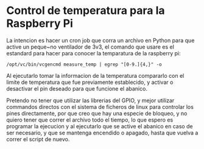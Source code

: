 Control de temperatura para la Raspberry Pi
===========================================

La intencion es hacer un cron job que corra un archivo en Python
para que active un peque~no ventilador de 3v3, el comando que usare es
el estandard para hacer para conocer la temparatura de la raspberry pi:

	/opt/vc/bin/vcgencmd measure_temp | egrep "[0-9.]{4,}" -o

Al ejecutarlo tomar la informacion de la temperatura compararlo con el 
limite de temperatura que fue previamente establecido, y activar o 
desactivar el pin deseado para que funcione el abanico.

Pretendo no tener que utilizar las librerias del GPIO, y mejor utilizar
commandos directos con el sistema de ficheros de linux para controlar 
los pines directamente, por que creo que hay una especie de bloqueo, y no
quiero tener que correr el archivo todo el tiempo, lo que espero es 
programar la ejecucion y al ejecutarlo que se active el abanico en caso 
de ser necesario, y que se mantenga encendido o apagado, hasta que vuelva
a correr el script de nuevo.
